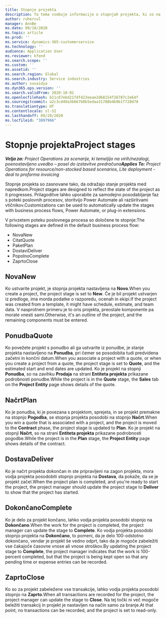 ```yaml
---
title: Stopnje projekta
description: Ta tema vsebuje informacije o stopnjah projekta, ki so na voljo v storitvi Microsoft Dynamics Project Operations.
author: ruhercul
manager: AnnBe
ms.date: 09/18/2020
ms.topic: article
ms.prod: ''
ms.service: dynamics-365-customerservice
ms.technology: ''
audience: Application User
ms.reviewer: kfend
ms.search.scope: ''
ms.custom: ''
ms.assetid: ''
ms.search.region: Global
ms.search.industry: Service industries
ms.author: suvaidya
ms.dyn365.ops.version: ''
ms.search.validFrom: 2020-10-01
ms.openlocfilehash: b11c67ebd21fdf423eeae2db8154f26787c2e64f
ms.sourcegitcommit: a2c3cd49a3b667b8b5edaa31788b4b9b1f728d78
ms.translationtype: HT
ms.contentlocale: sl-SI
ms.lasthandoff: 09/28/2020
ms.locfileid: "3897966"
---
```

# <a name="project-stages"></a><span data-ttu-id="cd580-103">Stopnje projekta</span><span class="sxs-lookup"><span data-stu-id="cd580-103">Project stages</span></span>

<span data-ttu-id="cd580-104">_**Velja za:** Project Operations za scenarije, ki temeljijo na virih/nezalogi, poenostavljeno uvedbo – posel do izstavitve predračuna_</span><span class="sxs-lookup"><span data-stu-id="cd580-104">_**Applies To:** Project Operations for resource/non-stocked based scenarios, Lite deployment - deal to proforma invoicing_</span></span>

<span data-ttu-id="cd580-105">Stopnje projekta so zasnovane tako, da odražajo stanje projekta med napredkom.</span><span class="sxs-lookup"><span data-stu-id="cd580-105">Project stages are designed to reflect the state of the project as it progresses.</span></span> <span data-ttu-id="cd580-106">Prilagoditve lahko uporabite za samodejno posodabljanje faz s poteki poslovnih procesov, storitvijo Power Automate ali razširitvami vtičnikov.</span><span class="sxs-lookup"><span data-stu-id="cd580-106">Customizations can be used to automatically update the stages with business process flows, Power Automate, or plug-in extensions.</span></span>

<span data-ttu-id="cd580-107">V privzetem poteku poslovnega procesa so določene te stopnje:</span><span class="sxs-lookup"><span data-stu-id="cd580-107">The following stages are defined in the default business process flow:</span></span>

- <span data-ttu-id="cd580-108">Nova</span><span class="sxs-lookup"><span data-stu-id="cd580-108">New</span></span>
- <span data-ttu-id="cd580-109">Citat</span><span class="sxs-lookup"><span data-stu-id="cd580-109">Quote</span></span>
- <span data-ttu-id="cd580-110">Paket</span><span class="sxs-lookup"><span data-stu-id="cd580-110">Plan</span></span>
- <span data-ttu-id="cd580-111">Dostavi</span><span class="sxs-lookup"><span data-stu-id="cd580-111">Deliver</span></span>
- <span data-ttu-id="cd580-112">Popolno</span><span class="sxs-lookup"><span data-stu-id="cd580-112">Complete</span></span>
- <span data-ttu-id="cd580-113">Zaprto</span><span class="sxs-lookup"><span data-stu-id="cd580-113">Close</span></span> 

## <a name="new"></a><span data-ttu-id="cd580-114">Nova</span><span class="sxs-lookup"><span data-stu-id="cd580-114">New</span></span>

<span data-ttu-id="cd580-115">Ko ustvarite projekt, je stopnja projekta nastavljena na **Novo**.</span><span class="sxs-lookup"><span data-stu-id="cd580-115">When you create a project, the project stage is set to **New**.</span></span> <span data-ttu-id="cd580-116">Če je bil projekt ustvarjen iz predloge, ima morda podatke o razporedu, ocenah in ekipi.</span><span class="sxs-lookup"><span data-stu-id="cd580-116">If the project was created from a template, it might have schedule, estimate, and team data.</span></span> <span data-ttu-id="cd580-117">V nasprotnem primeru je to oris projekta, preostale komponente pa morate vnesti sami.</span><span class="sxs-lookup"><span data-stu-id="cd580-117">Otherwise, it's an outline of the project, and the remaining components must be entered.</span></span>

## <a name="quote"></a><span data-ttu-id="cd580-118">Ponudba</span><span class="sxs-lookup"><span data-stu-id="cd580-118">Quote</span></span>

<span data-ttu-id="cd580-119">Ko povežete projekt s ponudbo ali ga ustvarite iz ponudbe, je stanje projekta nastavljeno na **Ponudba**, pri čemer se posodobita tudi predvidena začetni in končni datum.</span><span class="sxs-lookup"><span data-stu-id="cd580-119">When you associate a project with a quote, or when you create a project from a quote, the project stage is set to **Quote**, and the estimated start and end dates are updated.</span></span> <span data-ttu-id="cd580-120">Ko je projekt na stopnji **Ponudba**, so na zavihku **Prodaja** na strani **Entiteta projekta** prikazane podrobnosti ponudbe.</span><span class="sxs-lookup"><span data-stu-id="cd580-120">While the project is in the **Quote** stage, the **Sales** tab on the **Project Entity** page shows details of the quote.</span></span>

## <a name="plan"></a><span data-ttu-id="cd580-121">Načrt</span><span class="sxs-lookup"><span data-stu-id="cd580-121">Plan</span></span>

<span data-ttu-id="cd580-122">Ko je ponudba, ki je povezana s projektom, sprejeta, in se projekt premakne na stopnjo **Pogodba**, se stopnja projekta posodobi na stopnjo **Načrt**.</span><span class="sxs-lookup"><span data-stu-id="cd580-122">When you win a quote that is associated with a project, and the project is moved to the **Contract** phase, the project stage is updated to **Plan**.</span></span> <span data-ttu-id="cd580-123">Ko je projekt na stopnji **Načrt**, so na strani **Entiteta projekta** prikazane podrobnosti pogodbe.</span><span class="sxs-lookup"><span data-stu-id="cd580-123">While the project is in the **Plan** stage, the **Project Entity** page shows details of the contract.</span></span>

## <a name="deliver"></a><span data-ttu-id="cd580-124">Dostava</span><span class="sxs-lookup"><span data-stu-id="cd580-124">Deliver</span></span>

<span data-ttu-id="cd580-125">Ko je načrt projekta dokončan in ste pripravljeni na zagon projekta, mora vodja projekta posodobiti stopnjo projekta na **Dostava**, da pokaže, da se je projekt začel.</span><span class="sxs-lookup"><span data-stu-id="cd580-125">When the project plan is completed, and you're ready to start the project, the project manager should update the project stage to **Deliver** to show that the project has started.</span></span>

## <a name="complete"></a><span data-ttu-id="cd580-126">Dokončano</span><span class="sxs-lookup"><span data-stu-id="cd580-126">Complete</span></span> 

<span data-ttu-id="cd580-127">Ko je delo za projekt končano, lahko vodja projekta posodobi stopnjo na **Dokončano**.</span><span class="sxs-lookup"><span data-stu-id="cd580-127">When the work for the project is completed, the project manager can update the stage to **Complete**.</span></span> <span data-ttu-id="cd580-128">Ko vodja projekta posodobi stopnjo projekta na **Dokončano**, to pomeni, da je delo 100-odstotno dokončano, vendar je projekt še vedno odprt, tako da je mogoče zabeležiti vse čakajoče časovne vnose ali vnose stroškov.</span><span class="sxs-lookup"><span data-stu-id="cd580-128">By updating the project stage to **Complete**, the project manager indicates that the work is 100-percent completed, but that the project is being kept open so that any pending time or expense entries can be recorded.</span></span>

## <a name="close"></a><span data-ttu-id="cd580-129">Zaprto</span><span class="sxs-lookup"><span data-stu-id="cd580-129">Close</span></span>

<span data-ttu-id="cd580-130">Ko so za projekt zabeležene vse transakcije, lahko vodja projekta posodobi stopnjo na **Zaprto**.</span><span class="sxs-lookup"><span data-stu-id="cd580-130">When all transactions are recorded for the project, the project manager can update the stage to **Close**.</span></span> <span data-ttu-id="cd580-131">Na tej točki ni več mogoče beležiti transakcij in projekt je nastavljen na način samo za branje.</span><span class="sxs-lookup"><span data-stu-id="cd580-131">At that point, no transactions can be recorded, and the project is set to read-only.</span></span>

